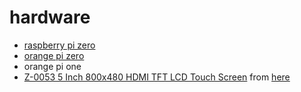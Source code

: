 # hardware

- [raspberry pi zero](raspberry-pi-zero)
- [orange pi zero](orange-pi-zero/)
- orange pi one
- [Z-0053 5 Inch 800x480 HDMI TFT LCD Touch Screen](http://wiki.52pi.com/index.php/5-Inch-800x480-HDMI-TFT-LCD-Touch-Screen_SKU:Z-0053) from [here](http://www.ebay.com/itm/5-Inch-800-480-HDMI-Resistive-Touch-Screen-LCD-Display-for-Raspberry-Pi-2-3-B-/221952432326)
